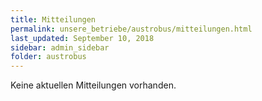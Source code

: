 ```yaml
---
title: Mitteilungen
permalink: unsere_betriebe/austrobus/mitteilungen.html
last_updated: September 10, 2018
sidebar: admin_sidebar
folder: austrobus
---
```


Keine aktuellen Mitteilungen vorhanden.
